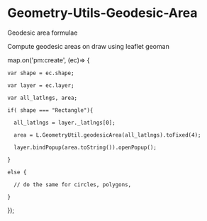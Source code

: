 # Geometry-Utils-Geodesic-Area
Geodesic area formulae


Compute geodesic areas on draw using leaflet geoman



map.on('pm:create', (ec)=> {

    var shape = ec.shape;
    
    var layer = ec.layer;
    
    var all_latlngs, area;
    
    if( shape === "Rectangle"){
    
      all_latlngs = layer._latlngs[0];
      
      area = L.GeometryUtil.geodesicArea(all_latlngs).toFixed(4);
      
      layer.bindPopup(area.toString()).openPopup();
      
    } 
    
    else {
    
      // do the same for circles, polygons, 
      
    }
    
  });
  
  
  
